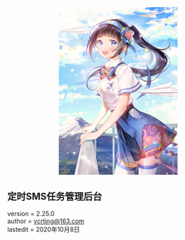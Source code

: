 <center><img width = '270' src ="https://raw.githubusercontent.com/VcrTing/SMSTask/master/0.png"/></center>
  
## 定时SMS任务管理后台
version = 2.25.0   
author = vcrting@163.com  
lastedit = 2020年10月8日  